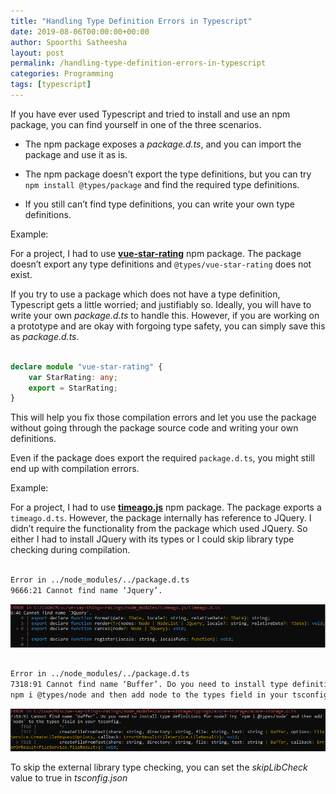 ```yaml
---
title: "Handling Type Definition Errors in Typescript"
date: 2019-08-06T00:00:00+00:00
author: Spoorthi Satheesha
layout: post
permalink: /handling-type-definition-errors-in-typescript
categories: Programming
tags: [typescript]
---
```



If you have ever used Typescript and tried to install and use an npm package, you can find yourself in one of the three scenarios.

- The npm package exposes a *package.d.ts*, and you can import the package and use it as is.

- The npm package doesn’t export the type definitions, but you can try `npm install @types/package` and find the required type definitions.

- If you still can’t find type definitions, you can write your own type definitions.

Example:

For a project, I had to use [**vue-star-rating**](https://www.npmjs.com/package/vue-star-rating/v/1.6.1) npm package. The package doesn’t export any type definitions and `@types/vue-star-rating` does not exist.

If you try to use a package which does not have a type definition, Typescript gets a little worried; and justifiably so. Ideally, you will have to write your own *package.d.ts* to handle this. However, if you are working on a prototype and are okay with forgoing type safety, you can simply save this as *package.d.ts*.

```typescript

declare module "vue-star-rating" {
    var StarRating: any;
    export = StarRating;
}

```

This will help you fix those compilation errors and let you use the package without going through the package source code and writing your own definitions.

Even if the package does export the required `package.d.ts`, you might still end up with compilation errors.

Example:

For a project, I had to use [**timeago.js**](https://www.npmjs.com/package/timeago.js/v/4.0.0-beta.2) npm package. The package exports a `timeago.d.ts`. However, the package internally has reference to JQuery. I didn’t require the functionality from the package which used JQuery. So either I had to install JQuery with its types or I could skip library type checking during compilation.

```sh

Error in ../node_modules/../package.d.ts
9666:21 Cannot find name ‘Jquery’.

```

![Cannot find name jquery](/assets/images/posts/2019-08-06-Handling-Type-Definition-Errors-In-Typescript/timeago.png "Cannot find name jquery")

```sh

Error in ../node_modules/../package.d.ts
7318:91 Cannot find name ‘Buffer’. Do you need to install type definitions for node? Try
npm i @types/node and then add node to the types field in your tsconfig

```

![Cannot find name buffer](/assets/images/posts/2019-08-06-Handling-Type-Definition-Errors-In-Typescript/node.png "Cannot find name buffer")

To skip the external library type checking, you can set the *skipLibCheck* value to true in *tsconfig.json*
